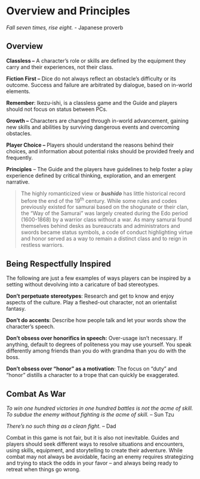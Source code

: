 
# Overview and Principles

*Fall seven times, rise eight.* - Japanese proverb

## Overview

**Classless –** A character’s role or skills are defined by the equipment they carry and their experiences, not their class.

**Fiction First –** Dice do not always reflect an obstacle’s difficulty or its outcome. Success and failure are arbitrated by dialogue, based on in-world elements.

**Remember**: Ikezu-ishi, is a classless game and the Guide and players should not focus on status between PCs.

**Growth –** Characters are changed through in-world advancement, gaining new skills and abilities by surviving dangerous events and overcoming obstacles.

**Player Choice –** Players should understand the reasons behind their choices, and information about potential risks should be provided freely and frequently.

**Principles** – The Guide and the players have guidelines to help foster a play experience defined by critical thinking, exploration, and an emergent narrative.

>The highly romanticized view or ***bushido*** has little historical record before the end of the 19<sup>th</sup> century. While some rules and codes previously existed for samurai based on the shogunate or their clan, the “Way of the Samurai” was largely created during the Edo period (1600-1868) by a warrior class without a war. As many samurai found themselves behind desks as bureaucrats and administrators and swords became status symbols, a code of conduct highlighting virtue and honor served as a way to remain a distinct class and to reign in restless warriors.

## Being Respectfully Inspired

The following are just a few examples of ways players can be inspired by a setting without devolving into a caricature of bad stereotypes.

**Don’t perpetuate stereotypes**: Research and get to know and enjoy aspects of the culture. Play a fleshed-out character, not an orientalist fantasy.

**Don’t do accents**: Describe how people talk and let your words show the character’s speech.

**Don’t obsess over honorifics in speech:** Over-usage isn’t necessary. If anything, default to degrees of politeness you may use yourself. You speak differently among friends than you do with grandma than you do with the boss.

**Don’t obsess over “honor” as a motivation**: The focus on “duty” and “honor” distills a character to a trope that can quickly be exaggerated.

## Combat As War

*To win one hundred victories in one hundred battles is not the acme of skill. To subdue the enemy without fighting is the acme of skill.* – Sun Tzu

*There’s no such thing as a clean fight.* – Dad

Combat in this game is not fair, but it is also not inevitable. Guides and players should seek different ways to resolve situations and encounters, using skills, equipment, and storytelling to create their adventure. While combat may not always be avoidable, facing an enemy requires strategizing and trying to stack the odds in your favor – and always being ready to retreat when things go wrong.
